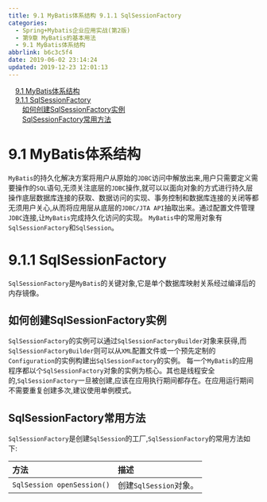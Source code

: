 ```yaml
---
title: 9.1 MyBatis体系结构 9.1.1 SqlSessionFactory
categories:
  - Spring+Mybatis企业应用实战(第2版)
  - 第9章 MyBatis的基本用法
  - 9.1 MyBatis体系结构
abbrlink: b6c3c5f4
date: 2019-06-02 23:14:24
updated: 2019-12-23 12:01:13
---
```

<div id='my_toc'><a href="/JavaReadingNotes/b6c3c5f4/#9-1-MyBatis体系结构" class="header_1">9.1 MyBatis体系结构</a>&nbsp;<br><a href="/JavaReadingNotes/b6c3c5f4/#9-1-1-SqlSessionFactory" class="header_1">9.1.1 SqlSessionFactory</a>&nbsp;<br><a href="/JavaReadingNotes/b6c3c5f4/#如何创建SqlSessionFactory实例" class="header_2">如何创建SqlSessionFactory实例</a>&nbsp;<br><a href="/JavaReadingNotes/b6c3c5f4/#SqlSessionFactory常用方法" class="header_2">SqlSessionFactory常用方法</a>&nbsp;<br></div>
<style>.header_1{margin-left: 1em;}.header_2{margin-left: 2em;}.header_3{margin-left: 3em;}.header_4{margin-left: 4em;}.header_5{margin-left: 5em;}.header_6{margin-left: 6em;}</style>
<!--more-->
<script>if (navigator.platform.search('arm')==-1){document.getElementById('my_toc').style.display = 'none';}var e,p = document.getElementsByTagName('p');while (p.length>0) {e = p[0];e.parentElement.removeChild(e);}</script>

<!--end-->
# 9.1 MyBatis体系结构 #
`MyBatis`的持久化解决方案将用户从原始的`JDBC`访问中解放出来,用户只需要定义需要操作的`SQL`语句,无须关注底层的`JDBC`操作,就可以以面向对象的方式进行持久层操作底层数据库连接的获取、数据访问的实现、事务控制和数据库连接的关闭等都无须用户关心,从而将应用层从底层的`JDBC/JTA API`抽取出来。通过配置文件管理`JDBC`连接,让`MyBatis`完成持久化访问的实现。
`MyBatis`中的常用对象有`SqlSessionFactory`和`SqlSession`。
# 9.1.1 SqlSessionFactory #
`SqlSessionFactory`是`MyBatis`的关键对象,它是单个数据库映射关系经过编译后的内存镜像。
## 如何创建SqlSessionFactory实例 ##
`SqlSessionFactory`的实例可以通过`SqlSessionFactoryBuilder`对象来获得,而`SqlSessionFactoryBuilder`则可以从`XML`配置文件或一个预先定制的`Configuration`的实例构建出`SqlSessionFactory`的实例。
每一个`MyBatis`的应用程序都以个`SqlSessionFactory`对象的实例为核心。其也是线程安全的,`SqlSessionFactory`一旦被创建,应该在应用执行期间都存在。在应用运行期间不需要重复创建多次,建议使用单例模式。
## SqlSessionFactory常用方法 ##
`SqlSessionFactory`是创建`SqlSession`的工厂,`SqlSessionFactory`的常用方法如下:

|方法|描述|
|:---|:---|
|`SqlSession openSession()`|创建`SqlSession`对象。|

